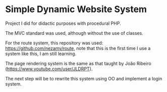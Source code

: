 # Simple Dynamic Website System
Project I did for didactic purposes with procedural PHP.

The MVC standard was used, although without the use of classes.

For the route system, this repository was used: https://github.com/nezamy/route, note that this is the first time I use a system like this, I am still learning.

The page rendering system is the same as that taught by João Ribeiro (https://www.youtube.com/user/JLDRPT).

The next step will be to rewrite this system using OO and implement a login system. 
